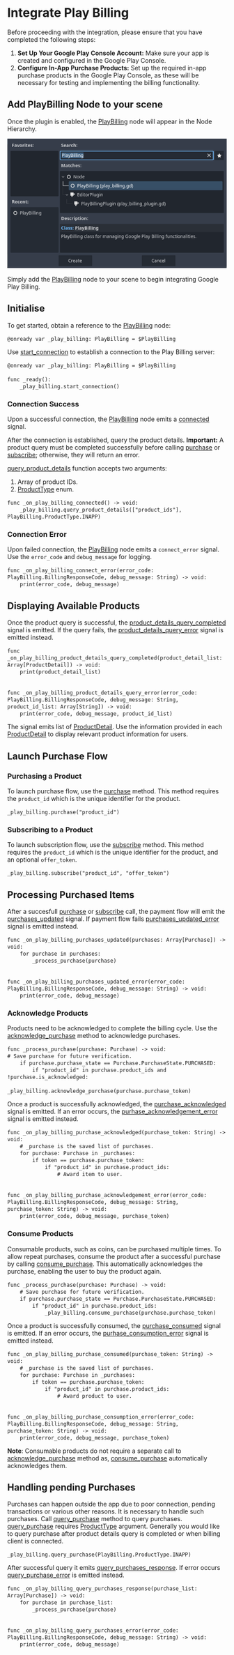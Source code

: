 # Integrate Play Billing

Before proceeding with the integration, please ensure that you have completed the following steps:

1. **Set Up Your Google Play Console Account:** Make sure your app is created and configured in the Google Play Console.
2. **Configure In-App Purchase Products:** Set up the required in-app purchase products in the Google Play Console, as these will be necessary for testing and implementing the billing functionality.

## Add PlayBilling Node to your scene

Once the plugin is enabled, the [PlayBilling](api-reference/play-billing.md) node will appear in the Node Hierarchy.

![Add PlayBilling Node](assets/add_play_billing.png)

Simply add the [PlayBilling](api-reference/play-billing.md) node to your scene to begin integrating Google Play Billing.


## Initialise

To get started, obtain a reference to the [PlayBilling](api-reference/play-billing.md) node:

```gdscript
@onready var _play_billing: PlayBilling = $PlayBilling
```

Use [start_connection](api-reference/play-billing.md#start_connection) to establish a connection to the Play Billing server:

```gdscript linenums="1"
@onready var _play_billing: PlayBilling = $PlayBilling

func _ready():
	_play_billing.start_connection()
```

### Connection Success

Upon a successful connection, the [PlayBilling](api-reference/play-billing.md) node emits a [connected](api-reference/play-billing.md#connected) signal.

After the connection is established, query the product details. **Important:** A product query must be completed successfully before calling [purchase](api-reference/play-billing.md#purchase) or [subscribe](api-reference/play-billing.md#subscribe); otherwise, they will return an error.

[query_product_details](api-reference/play-billing.md#query_product_details) function accepts two arguments:

1. Array of product IDs.
2. [ProductType](api-reference/play-billing.md#producttype) enum.

```gdscript
func _on_play_billing_connected() -> void:
    _play_billing.query_product_details(["product_ids"], PlayBilling.ProductType.INAPP)
```

### Connection Error

Upon failed connection, the [PlayBilling](api-reference/play-billing.md) node emits a `connect_error` signal. Use the `error_code` and `debug_message` for logging.

```gdscript
func _on_play_billing_connect_error(error_code: PlayBilling.BillingResponseCode, debug_message: String) -> void:
	print(error_code, debug_message)
```


## Displaying Available Products

Once the product query is successful, the [product_details_query_completed](api-reference/play-billing.md#product_details_query_completed) signal is emitted. If the query fails, the [product_details_query_error](./api-reference/play-billing.md#product_details_query_error) signal is emitted instead.

```gdscript linenums="1"
func _on_play_billing_product_details_query_completed(product_detail_list: Array[ProductDetail]) -> void:
	print(product_detail_list)


func _on_play_billing_product_details_query_error(error_code: PlayBilling.BillingResponseCode, debug_message: String, product_id_list: Array[String]) -> void:
	print(error_code, debug_message, product_id_list)
```

The signal emits list of [ProductDetail](api-reference/models/product-detail/index.md). Use the information provided in each [ProductDetail](api-reference/models/product-detail/index.md) to display relevant product information for users.


## Launch Purchase Flow


### Purchasing a Product

To launch purchase flow, use the [purchase](./api-reference/play-billing.md#purchase) method. This method requires the `product_id` which is the unique identifier for the product.

```gdscript
_play_billing.purchase("product_id")
```

### Subscribing to a Product

To launch subscription flow, use the [subscribe](./api-reference/play-billing.md#subscribe) method. This method requires the `product_id` which is the unique identifier for the product, and an optional `offer_token`.

```gdscript
_play_billing.subscribe("product_id", "offer_token")
```

## Processing Purchased Items

After a succesfull [purchase](./api-reference/play-billing.md#purchase) or [subscribe](./api-reference/play-billing.md#subscribe) call, the payment flow will emit the [purchases_updated](./api-reference/play-billing.md#purchases_updated) signal. If payment flow fails [purchases_updated_error](./api-reference/play-billing.md#purchases_updated_error) signal is emitted instead.

```gdscript linenums="1"
func _on_play_billing_purchases_updated(purchases: Array[Purchase]) -> void:
	for purchase in purchases:
		_process_purchase(purchase)


func _on_play_billing_purchases_updated_error(error_code: PlayBilling.BillingResponseCode, debug_message: String) -> void:
	print(error_code, debug_message)
```


### Acknowledge Products

Products need to be acknowledged to complete the billing cycle. Use the [acknowledge_purchase](./api-reference/play-billing.md#acknowledge_purchase) method to acknowledge purchases.

```gdscript linenums="1"
func _process_purchase(purchase: Purchase) -> void:
# Save purchase for future verification.
	if purchase.purchase_state == Purchase.PurchaseState.PURCHASED:
		if "product_id" in purchase.product_ids and !purchase.is_acknowledged:
			_play_billing.acknowledge_purchase(purchase.purchase_token)
```

Once a product is successfully acknowledged, the [purchase_acknowledged](./api-reference/play-billing.md#purchase_acknowledged) signal is emitted. If an error occurs, the [purhase_acknowledgement_error](./api-reference/play-billing.md#purchase_acknowledgement_error) signal is emitted instead.

```gdscript linenums="1"
func _on_play_billing_purchase_acknowledged(purchase_token: String) -> void:
	# _purchase is the saved list of purchases.
	for purchase: Purchase in _purchases:
		if token == purchase.purchase_token:
			if "product_id" in purchase.product_ids:
				# Award item to user.


func _on_play_billing_purchase_acknowledgement_error(error_code: PlayBilling.BillingResponseCode, debug_message: String, purchase_token: String) -> void:
	print(error_code, debug_message, purchase_token)
```


### Consume Products

Consumable products, such as coins, can be purchased multiple times. To allow repeat purchases, consume the product after a successful purchase by calling [consume_purchase](./api-reference/play-billing.md#consume_purchase).  This automatically acknowledges the purchase, enabling the user to buy the product again.

```gdscript linenums="1"
func _process_purchase(purchase: Purchase) -> void:
	# Save purchase for future verification.
	if purchase.purchase_state == Purchase.PurchaseState.PURCHASED:
		if "product_id" in purchase.product_ids:
			_play_billing.consume_purchase(purchase.purchase_token)
```

Once a product is successfully consumed, the [purchase_consumed](./api-reference/play-billing.md#purchase_consumed) signal is emitted. If an error occurs, the [purhase_consumption_error](./api-reference/play-billing.md#purchase_consumption_error) signal is emitted instead.

```gdscript linenums="1"
func _on_play_billing_purchase_consumed(purchase_token: String) -> void:
	# _purchase is the saved list of purchases.
	for purchase: Purchase in _purchases:
		if token == purchase.purchase_token:
			if "product_id" in purchase.product_ids:
				# Award product to user.


func _on_play_billing_purchase_consumption_error(error_code: PlayBilling.BillingResponseCode, debug_message: String, purchase_token: String) -> void:
	print(error_code, debug_message, purchase_token)
```
**Note**: Consumable products do not require a separate call to [acknowledge_purchase](./api-reference/play-billing.md#acknowledge_purchase) method as, [consume_purchase](./api-reference/play-billing.md#consume_purchase) automatically acknowledges them.


## Handling pending Purchases

Purchases can happen outside the app due to poor connection, pending transactions or various other reasons. It is necessary to handle such purchases. Call [query_purchase](./api-reference/play-billing.md#query_purchase) method to query purchases. [query_purchase](./api-reference/play-billing.md#query_purchase) requires [ProductType](./api-reference/play-billing.md#producttype) argument. Generally you would like to query purchase after product details query is completed or when billing client is connected.

```gdscript
_play_billing.query_purchase(PlayBilling.ProductType.INAPP)
```

After successful query it emits [query_purchases_response](./api-reference/play-billing.md#query_purchases_response). If error occurs [query_purchase_error](./api-reference/play-billing.md#query_purchase_error) is emitted instead.

```gdscript linenums="1"
func _on_play_billing_query_purchases_response(purchase_list: Array[Purchase]) -> void:
	for purchase in purchase_list:
		_process_purchase(purchase)


func _on_play_billing_query_purchases_error(error_code: PlayBilling.BillingResponseCode, debug_message: String) -> void:
	print(error_code, debug_message)
```